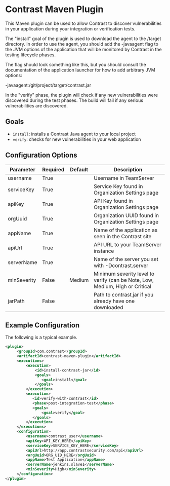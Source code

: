 # Contrast Maven Plugin

This Maven plugin can be used to allow Contrast to discover vulnerabilities in your application during your integration or verification tests. 

The "install" goal of the plugin is used to download the agent to the /target directory. In order to use the agent, you should add the -javaagent flag to the JVM options of the application that will be monitored by Contrast in the testing lifecycle phases. 

The flag should look something like this, but you should consult the documentation of the application launcher for how to add arbitrary JVM options:

 -javaagent:/git/project/target/contrast.jar

In the "verify" phase, the plugin will check if any new vulnerabilities were discovered during the test phases. The build will fail if any serious vulnerabilities are discovered.

## Goals

* `install`: installs a Contrast Java agent to your local project
* `verify`: checks for new vulnerabilities in your web application


## Configuration Options

| Parameter   | Required | Default | Description                                                                  |
|-------------|----------|---------|------------------------------------------------------------------------------|
| username    | True     |         | Username in TeamServer                                                       |
| serviceKey  | True     |         | Service Key found in Organization Settings page                              |
| apiKey      | True     |         | API Key found in Organization Settings page                                  |
| orgUuid     | True     |         | Organization UUID found in Organization Settings page                        |
| appName     | True     |         | Name of the application as seen in the Contrast site                         |
| apiUrl      | True     |         | API URL to your TeamServer instance                                          |
| serverName  | True     |         | Name of the server you set with -Dcontrast.server                            |
| minSeverity | False    | Medium  | Minimum severity level to verify (can be Note, Low, Medium, High or Critical |
| jarPath     | False    |         | Path to contrast.jar if you already have one downloaded                      |

## Example Configuration

The following is a typical example.

```xml
<plugin>
     <groupId>com.contrast</groupId>
     <artifactId>contrast-maven-plugin</artifactId>
     <executions>
         <execution>
             <id>install-contrast-jar</id>
             <goals>
                <goal>install</goal>
             </goals>
         </execution>
         <execution>
            <id>verify-with-contrast</id>
            <phase>post-integration-test</phase>
            <goals>
                <goal>verify</goal>
            </goals>
         </execution>
     </executions>
     <configuration>
         <username>contrast_user</username>
         <apiKey>API_KEY_HERE</apiKey>
         <serviceKey>SERVICE_KEY_HERE</serviceKey>
         <apiUrl>http://app.contrastsecurity.com/api</apiUrl>
         <orgUuid>ORG_UID_HERE</orgUuid>
         <appName>Test Application</appName>
         <serverName>jenkins.slave1</serverName>
         <minSeverity>High</minSeverity>
     </configuration>
</plugin>
```
